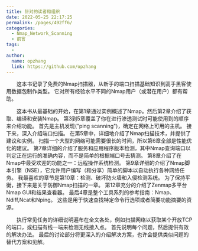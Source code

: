 ```yaml
---
title: 针对的读者和组织
date: 2022-05-25 22:17:25
permalink: /pages/492ff6/
categories:
  - Nmap_Network_Scanning
  - 前言
tags:
  - 
author: 
  name: opzhang
  link: https://github.com/opzhang
---
```


&ensp;&ensp;&ensp;&ensp;这本书记录了免费的Nmap扫描器，从新手的端口扫描基础知识到高手黑客使用数据包制作类型。
它对所有经验水平不同的Nmap用户（或潜在用户）都有帮助。

&ensp;&ensp;&ensp;&ensp;这本书从最基础的开始，在第1章通过实例概述了Nmap。然后第2章介绍了获取、编译和安装Nmap。
第3到5章覆盖了你在进行渗透测试时可能使用到的顺序来介绍功能。 首先是主机发现("ping scanning")，确定在网络上可用的主机。 接下来，深入介绍端口扫描。
在第5章中，详细地介绍了Nmap扫描技术，并提供了建议和实例。
扫描一个大型的网络可能需要很长的时间，所以第6章全部是性能优化的建议。
第7章详细的介绍了服务和应用程序版本检测，其中Nmap查询端口以判定正在运行的准确内容，而不是简单的根据端口号去猜测。
第8章介绍了在Nmap中最受欢迎的功能之一：远程操作系统检测。
第9章详细的介绍了Nmap脚本引擎（NSE），它允许用户编写（和分享）简单的脚本以自动执行各种网络任务。
我最喜欢的章节是第10章：检测、破坏防火墙和入侵检测系统。
为了保持平衡，接下来是关于防御Nmap扫描的一章。
第12章充分的介绍了Zenmap多平台Nmap GUI和结果查看器。
最后4章是整个工具系列的参考指南：Nmap、Ndiff,Ncat和Nping。
这些是用于快速查找特定命令行选项或者简要功能摘要的资源。

&ensp;&ensp;&ensp;&ensp;执行常见任务的详细说明遍布在全文各处，例如扫描网络以获取某个开放TCP的端口，或扫描有线一端来检测无线接入点。
首先说明每个问题，然后提供有效的解决办法。
最后的讨论部分将更深入的介绍解决方案，也许会提供类似问题的替代方案和见解。
